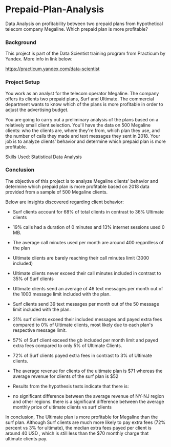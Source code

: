 # Prepaid-Plan-Analysis
Data Analysis on profitability between two prepaid plans from hypothetical telecom company Megaline. Which prepaid plan is more profitable?
### Background
This project is part of the Data Scientist training program from Practicum by Yandex. More info in link below:

https://practicum.yandex.com/data-scientist

### Project Setup
You work as an analyst for the telecom operator Megaline. The company offers its clients two prepaid plans, Surf and Ultimate. The commercial department wants to know which of the plans is more profitable in order to adjust the advertising budget.

You are going to carry out a preliminary analysis of the plans based on a relatively small client selection. You'll have the data on 500 Megaline clients: who the clients are, where they're from, which plan they use, and the number of calls they made and text messages they sent in 2018. Your job is to analyze clients' behavior and determine which prepaid plan is more profitable.

Skills Used: Statistical Data Analysis

### Conclusion
The objective of this project is to analyze Megaline clients' behavior and determine which prepaid plan is more profitable based on 2018 data provided from a sample of 500 Megaline clients.

Below are insights discovered regarding client behavior:

* Surf clients account for 68% of total clients in contrast to 36% Ultimate clients

* 19% calls had a duration of 0 minutes and 13% internet sessions used 0 MB.

* The average call minutes used per month are around 400 regardless of the plan

* Ultimate clients are barely reaching their call minutes limit (3000 included)

* Ultimate clients never exceed their call minutes included in contrast to 35% of Surf clients

* Ultimate clients send an average of 46 text messages per month out of the 1000 message limit included with the plan.

* Surf clients send 39 text messages per month out of the 50 message limit included with the plan.

* 21% surf clients exceed their included messages and payed extra fees compared to 0% of Ultimate clients, most likely due to each plan's respective message limit.

* 57% of Surf client exceed the gb included per month limit and payed extra fees compared to only 5% of Ultimate Clients.

* 72% of Surf clients payed extra fees in contrast to 3% of Ultimate clients.

* The average revenue for clients of the ultimate plan is \$71 whereas the average revenue for clients of the surf plan is $52

* Results from the hypothesis tests indicate that there is:

* no significant difference between the average revenue of NY-NJ region and other regions.
there is a significant difference between the average monthly price of ultimate clients vs surf clients

In conclusion, The Ultimate plan is more profitable for Megaline than the surf plan. Although Surf clients are much more likely to pay extra fees (72% percent vs 3% for ultimate), the median extra fees payed per client is around 40 USD , which is still less than the \$70 monthly charge that ultimate clients pay.
